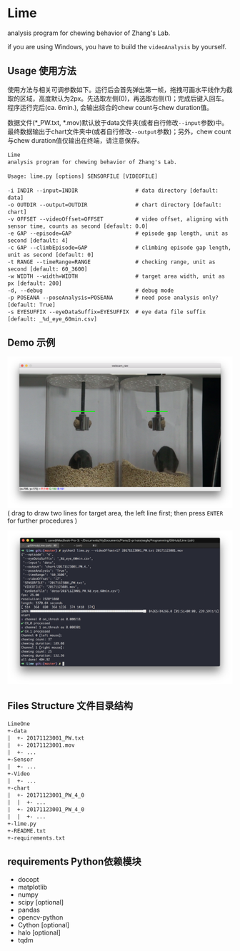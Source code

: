 # Lime
analysis program for chewing behavior of Zhang's Lab.

if you are using Windows, you have to build the ```videoAnalysis``` by yourself.

## Usage 使用方法

使用方法与相关可调参数如下。运行后会首先弹出第一帧，拖拽可画水平线作为截取的区域，高度默认为2px。先选取左侧(0)，再选取右侧(1)；完成后键入回车。程序运行完后(ca. 6min.), 会输出综合的chew count与chew duration值。

数据文件(\*\_PW.txt, \*.mov)默认放于data文件夹(或者自行修改```--input```参数)中。最终数据输出于chart文件夹中(或者自行修改```--output```参数)；另外，chew count与chew duration值仅输出在终端，请注意保存。

```
Lime
analysis program for chewing behavior of Zhang's Lab.

Usage: lime.py [options] SENSORFILE [VIDEOFILE]

-i INDIR --input=INDIR                  # data directory [default: data]
-o OUTDIR --output=OUTDIR               # chart directory [default: chart]
-v OFFSET --videoOffset=OFFSET          # video offset, aligning with sensor time, counts as second [default: 0.0]
-e GAP --episode=GAP                    # episode gap length, unit as second [default: 4]
-c GAP --climbEpisode=GAP               # climbing episode gap length, unit as second [default: 0]
-t RANGE --timeRange=RANGE              # checking range, unit as second [default: 60_3600]
-w WIDTH --width=WIDTH                  # target area width, unit as px [default: 200]
-d, --debug                             # debug mode
-p POSEANA --poseAnalysis=POSEANA       # need pose analysis only? [default: True]
-s EYESUFFIX --eyeDataSuffix=EYESUFFIX  # eye data file suffix [default: _%d_eye_60min.csv]
```

## Demo 示例

![demo](demo/screenshot-selection.png)
( drag to draw two lines for target area, the left line first; then press ```ENTER``` for further procedures )

![demo](demo/screenshot.png)

## Files Structure 文件目录结构

```
LimeOne
+-data
|  +- 20171123001_PW.txt
|  +- 20171123001.mov
|  +- ...
+-Sensor
|  +- ...
+-Video
|  +- ...
+-chart
|  +- 20171123001_PW_4_0
|  |  +- ...
|  +- 20171123001_PW_4_0
|  |  +- ...
+-lime.py
+-README.txt
+-requirements.txt
```

## requirements Python依赖模块

- docopt
- matplotlib
- numpy
- scipy [optional]
- pandas
- opencv-python
- Cython [optional]
- halo [optional]
- tqdm
